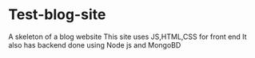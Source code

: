 # Test-blog-site
A skeleton of a blog website
This site uses JS,HTML,CSS for front end
It also has backend done using Node js and MongoBD 
